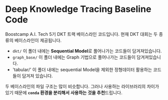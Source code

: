 # Deep Knowledge Tracing Baseline Code

Boostcamp A.I. Tech 5기 DKT 트랙 베이스라인 코드입니다.
현재 DKT 대회는 두 종류의 베이스라인이 제공됩니다.
+ `dkt/` 이 폴더 내에는 **Sequential Model**로 풀어나가는 코드들이 담겨져있습니다.
+ `graph_base/` 이 폴더 내에는 Graph 기법으로 풀어나가는 코드들이 담겨져있습니다.
+ 'tabular/' 이 폴더 내에는 sequential Model을 제외한 정형데이터 활용하는 코드들이 담겨져 있습니다.

두 베이스라인의 파일 구조는 많이 비슷합니다. 그러나 사용하는 라이브러리의 차이가 있기 때문에 **`conda` 환경을 분리해서 사용하는 것을 추천**드립니다.

